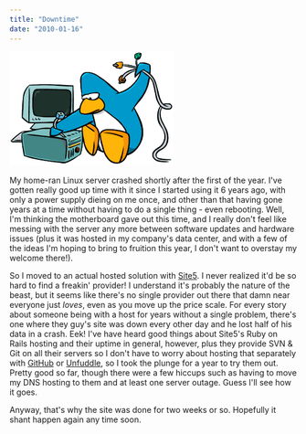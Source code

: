 ```yaml
---
title: "Downtime"
date: "2010-01-16"
---
```


![downtime](/assets/2010/downtime.png "downtime")

My home-ran Linux server crashed shortly after the first of the year. I've gotten really good up time with it since I started using it 6 years ago, with only a power supply dieing on me once, and other than that having gone years at a time without having to do a single thing - even rebooting. Well, I'm thinking the motherboard gave out this time, and I really don't feel like messing with the server any more between software updates and hardware issues (plus it was hosted in my company's data center, and with a few of the ideas I'm hoping to bring to fruition this year, I don't want to overstay my welcome there!).

So I moved to an actual hosted solution with [Site5](http://www.site5.com/). I never realized it'd be so hard to find a freakin' provider! I understand it's probably the nature of the beast, but it seems like there's no single provider out there that damn near everyone just _loves_, even as you move up the price scale. For every story about someone being with a host for years without a single problem, there's one where they guy's site was down every other day and he lost half of his data in a crash. Eek! I've have heard good things about Site5's Ruby on Rails hosting and their uptime in general, however, plus they provide SVN & Git on all their servers so I don't have to worry about hosting that separately with [GitHub](http://github.com/) or [Unfuddle](http://unfuddle.com/), so I took the plunge for a year to try them out. Pretty good so far, though there were a few hiccups such as having to move my DNS hosting to them and at least one server outage. Guess I'll see how it goes.

Anyway, that's why the site was done for two weeks or so. Hopefully it shant happen again any time soon.
